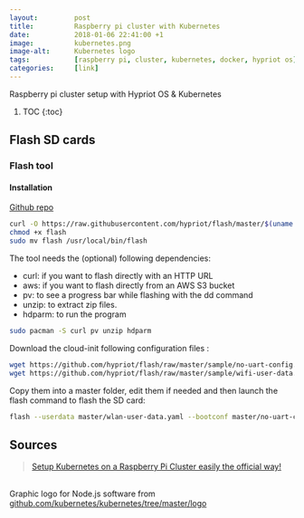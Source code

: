 ```yaml
---
layout:         post
title:          Raspberry pi cluster with Kubernetes
date:           2018-01-06 22:41:00 +1
image:          kubernetes.png
image-alt:      Kubernetes logo
tags:           [raspberry pi, cluster, kubernetes, docker, hypriot os]
categories:     [link]
---
```


Raspberry pi cluster setup with Hypriot OS & Kubernetes 

<!-- more -->

1. TOC
{:toc}

## Flash SD cards

### Flash tool
#### Installation
[Github repo](https://github.com/hypriot/flash)

```sh
curl -O https://raw.githubusercontent.com/hypriot/flash/master/$(uname -s)/flash
chmod +x flash
sudo mv flash /usr/local/bin/flash
```

The tool needs the (optional) following dependencies:
- curl: if you want to flash directly with an HTTP URL
- aws: if you want to flash directly from an AWS S3 bucket
- pv: to see a progress bar while flashing with the dd command
- unzip: to extract zip files.
- hdparm: to run the program

```sh
sudo pacman -S curl pv unzip hdparm
```

Download the cloud-init following configuration files :

```sh
wget https://github.com/hypriot/flash/raw/master/sample/no-uart-config.txt
wget https://github.com/hypriot/flash/raw/master/sample/wifi-user-data.yml
```

Copy them into a master folder, edit them if needed and then launch the flash command to flash the SD card:
```sh
flash --userdata master/wlan-user-data.yaml --bootconf master/no-uart-config.txt https://github.com/hypriot/image-builder-rpi/releases/download/v1.7.1/hypriotos-rpi-v1.7.1.img.zip
```

## Sources
> [Setup Kubernetes on a Raspberry Pi Cluster easily the official way!](https://blog.hypriot.com/post/setup-kubernetes-raspberry-pi-cluster/)  

&nbsp;  
Graphic logo for Node.js software from [github.com/kubernetes/kubernetes/tree/master/logo](https://github.com/kubernetes/kubernetes/tree/master/logo)
